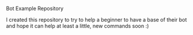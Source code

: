 Bot Example Repository

I created this repository to try to help a beginner to have a base of their bot and hope it can help at least a little, new commands soon :)
